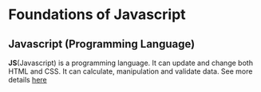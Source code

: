 # Foundations of Javascript

## Javascript (Programming Language)
**JS**(Javascript) is a programming language. It can update and change both HTML and CSS. It can calculate, manipulation and validate data.
See more details [here](./javascript.md)

